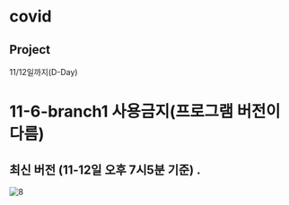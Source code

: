 # covid
## Project
11/12일까지(D-Day)
# 11-6-branch1 사용금지(프로그램 버전이 다름)
## 최신 버전 (11-12일 오후 7시5분 기준) .
![8](https://user-images.githubusercontent.com/50972003/200109604-d7602c65-e0ce-41ed-b723-eb190f30d7cf.jpg)
